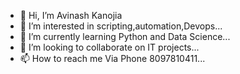 - 👋 Hi, I’m Avinash Kanojia
- 👀 I’m interested in scripting,automation,Devops...
- 🌱 I’m currently learning Python and Data Science...
- 💞️ I’m looking to collaborate on IT projects...
- 📫 How to reach me Via Phone 8097810411...

<!---
avinash9867/avinash9867 is a ✨ special ✨ repository because its `README.md` (this file) appears on your GitHub profile.
You can click the Preview link to take a look at your changes.
--->
